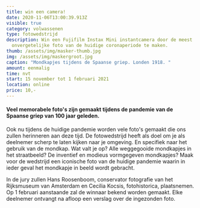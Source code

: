 ```yaml
---
title: win een camera!
date: 2020-11-06T13:00:39.913Z
visible: true
category: volwassenen
type: fotowedstrijd
description: Win een Fujifilm Instax Mini instantcamera door de meest
  onvergetelijke foto van de huidige coronaperiode te maken.
thumb: /assets/img/masker-thumb.jpg
img: /assets/img/maskergroot.jpg
caption: "Mondkapjes tijdens de Spaanse griep. Londen 1918. "
amount: eenmalig
time: nvt
start: 15 november tot 1 februari 2021
location: online
price: 10,-
---
```

#### Veel memorabele foto's zijn gemaakt tijdens de pandemie van de Spaanse griep van 100 jaar geleden.

Ook nu tijdens de huidige pandemie worden vele foto's gemaakt die ons zullen herinneren aan deze tijd. De fotowedstrijd heeft als doel om je als deelnemer scherp te laten kijken naar je omgeving. En specifiek naar het gebruik van de mondkap. Wat valt je op? Alle weggegooide mondkapjes in het straatbeeld? De inventief en modieus vormgegeven mondkapjes? Maak voor de wedstrijd een iconische foto van de huidige pandemie waarin in ieder geval het mondkapje in beeld wordt gebracht.

In de jury zullen Hans Roosenboom, conservator fotografie van het Rijksmuseum van Amsterdam en Cecilia Kocsis, fotohistorica, plaatsnemen.  Op 1 februari aanstaande zal de winnaar bekend worden gemaakt. Elke deelnemer ontvangt na afloop een verslag over de ingezonden foto.